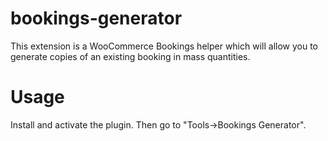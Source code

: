 # bookings-generator
This extension is a WooCommerce Bookings helper which will allow you to generate copies of an existing booking in mass quantities.

# Usage

Install and activate the plugin. Then go to "Tools->Bookings Generator".
